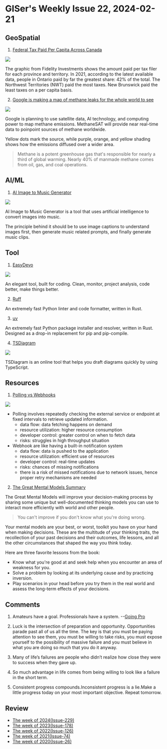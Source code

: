# GISer's Weekly Issue 22, 2024-02-21

## GeoSpatial

1. [Federal Tax Paid Per Capita Across Canada](https://www.visualcapitalist.com/sp/federal-tax-paid-per-capita-across-canada/)

![](https://www.visualcapitalist.com/wp-content/uploads/2024/02/Federal-Tax-Paid-Per-Capita-Across-Canada_Main_Fidelity.jpg)

The graphic from Fidelity Investments shows the amount paid per tax filer for each province and territory. In 2021, according to the latest available data, people in Ontario paid by far the greatest share: 42% of the total. The Northwest Territories (NWT) paid the most taxes. New Brunswick paid the least taxes on a per capita basis.

2. [Google is making a map of methane leaks for the whole world to see](https://www.businessinsider.com/google-map-methane-leaks-world-can-see-2024-2)

![](https://i.insider.com/65cbe6c894aa8ee8e84b0c65?width=700&format=jpeg&auto=webp)

Google is planning to use satellite data, AI technology, and computing power to map methane emissions. MethaneSAT will provide near real-time data to poinpoint sources of methane worldwide.

Yellow dots mark the source, while purple, orange, and yellow shading shows how the emissions diffused over a wider area.

> Methane is a potent greenhouse gas that's responsible for nearly a third of global warming. Nearly 40% of manmade methane comes from oil, gas, and coal operations.

## AI/ML

1. [AI Image to Music Generator](https://imagetomusic.top/)

![](https://p3-juejin.byteimg.com/tos-cn-i-k3u1fbpfcp/5298959280f9452aa29dfaeb779212f2~tplv-k3u1fbpfcp-jj-mark:3024:0:0:0:q75.awebp#?w=1658&h=831&s=1609128&e=png&b=fdfdfd)

AI Image to Music Generator is a tool that uses artificial intelligence to convert images into music.

The principle behind it should be to use image captions to understand images first, then generate music related prompts, and finally generate music clips.

## Tool

1. [EasyDevo](https://easydevo.boringboring.design/)

![](https://cdn.beekka.com/blogimg/asset/202402/bg2024021008.webp)

An elegant tool, built for coding. Clean, monitor, project analysis, code better, make things better.

2. [Ruff](https://github.com/astral-sh/ruff)

An extremely fast Python linter and code formatter, written in Rust.

3. [uv](https://github.com/astral-sh/uv)

An extremely fast Python package installer and resolver, written in Rust. Designed as a drop-in replacement for pip and pip-compile.

4. [TSDiagram](https://github.com/3rd/tsdiagram)

![](https://camo.githubusercontent.com/7afa32fa8ff8852bb56f67a33375f00f625d930da75113ff8f31e8b50c5978b2/68747470733a2f2f726f6f742e622d63646e2e6e65742f74736469616772616d2f6d656469612e706e67)

TSDiagram is an online tool that helps you draft diagrams quickly by using TypeScript.

## Resources

1. [Polling vs Webhooks](https://blog.bytebytego.com/i/141963246/polling-vs-webhooks)

![](https://substackcdn.com/image/fetch/w_1456,c_limit,f_webp,q_auto:good,fl_lossy/https%3A%2F%2Fsubstack-post-media.s3.amazonaws.com%2Fpublic%2Fimages%2F1768b8ae-ba0a-4291-9c8c-b280006bc260_1280x1664.gif)

- Polling involves repeatedly checking the external service or endpoint at fixed intervals to retrieve updated information.
  - data flow: data fetching happens on demand
  - resource utilization: higher resource consumption
  - developer control: greater control on when to fetch data
  - risks: struggles in high throughput situation
- Webhook are like having a built-in notification system
  - data flow: data is pushed to the application
  - resource utilization: efficient use of resources
  - developer control: real-time updates
  - risks: chances of missing notifications
  - there is a risk of missed notifications due to network issues, hence proper retry mechanisms are needed

2. [The Great Mental Models Summary](https://fourminutebooks.com/the-great-mental-models-summary/)

The Great Mental Models will improve your decision-making process by sharing some unique but well-documented thinking models you can use to interact more efficiently with world and other people.

> You can't improve if you don't know what you're doing wrong.

Your mental models are your best, or worst, toolkit you have on your hand when making decisions. These are the multitude of your thinking traits, the recollection of your past decisions and their outcomes, life lessons, and all the other circumstances that shaped the way you think today.

Here are three favorite lessons from the book:

- Know what you're good at and seek help when you encounter an area of weakness for you.
- Solve a problem by looking at its underlying cause and by practicing inversion.
- Play scenarios in your head before you try them in the real world and assess the long-term effects of your decisions.

## Comments

1. Amateurs have a goal. Professionals have a system. --[Going Pro](https://fs.blog/amateurs-professionals/)

2. Luck is the intersection of preparation and opportunity. Opportunities parade past all of us all the time. The key is that you must be paying attention to see them, you must be willing to take risks, you must expose yourself to the possibility of massive failure and you must believe in what you are doing so much that you do it anyway.

3. Many of life’s failures are people who didn’t realize how close they were to success when they gave up.

4. So much advantage in life comes from being willing to look like a failure in the short term.

5. Consistent progress compounds.Inconsistent progress is a lie.Make a little progress today on your most important objective. Repeat tomorrow.

## Review

- [The week of 2024(Issue-229)](../2024/issue-229.md)
- [The week of 2023(Issue-178)](../2023/issue-178.md)
- [The week of 2022(Issue-126)](../2022/issue-126.md)
- [The week of 2021(Issue-74)](../2021/issue-74.md)
- [The week of 2020(Issue-26)](../2020/issue-26.md)

